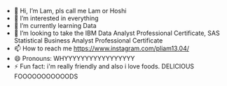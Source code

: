 - 👋 Hi, I’m Lam, pls call me Lam or Hoshi
- 👀 I’m interested in everything
- 🌱 I’m currently learning Data
- 💞️ I’m looking to take the IBM Data Analyst Professional Certificate, SAS Statistical Business Analyst Professional Certificate 
- 📫 How to reach me https://www.instagram.com/pliam13.04/
- 😄 Pronouns: WHYYYYYYYYYYYYYYYYY
- ⚡ Fun fact: i'm really friendly and also i love foods. DELICIOUS FOOOOOOOOOOODS

<!---
pliam1304/pliam1304 is a ✨ special ✨ repository because its `README.md` (this file) appears on your GitHub profile.
You can click the Preview link to take a look at your changes.
--->

